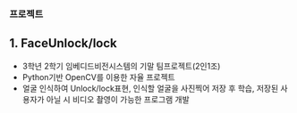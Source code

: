 ﻿### 프로젝트
## 1. FaceUnlock/lock
- 3학년 2학기 임베디드비전시스템의 기말 팀프로젝트(2인1조)
- Python기반 OpenCV를 이용한 자율 프로젝트
- 얼굴 인식하여 Unlock/lock표현, 인식할 얼굴을 사진찍어 저장 후 학습, 저장된 사용자가 아닐 시 비디오 촬영이 가능한 프로그램 개발
